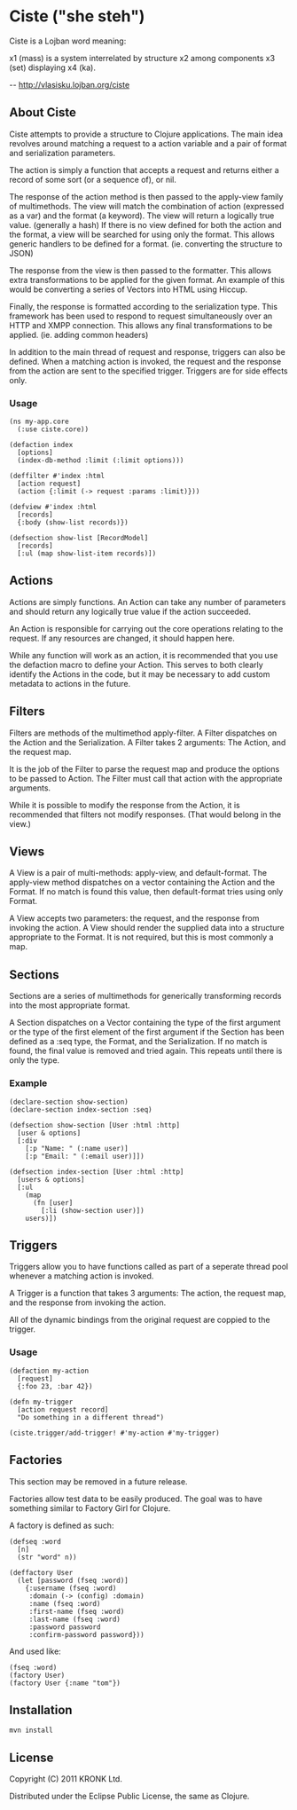 # Ciste ("she steh")

Ciste is a Lojban word meaning:

x1 (mass) is a system interrelated by structure x2 among components x3
(set) displaying x4 (ka).

-- http://vlasisku.lojban.org/ciste

## About Ciste

Ciste attempts to provide a structure to Clojure applications. The
main idea revolves around matching a request to a action variable and
a pair of format and serialization parameters.

The action is simply a function that accepts a request and returns
either a record of some sort (or a sequence of), or nil.

The response of the action method is then passed to the apply-view
family of multimethods. The view will match the combination of action
(expressed as a var) and the format (a keyword). The view will return
a logically true value. (generally a hash) If there is no view defined
for both the action and the format, a view will be searched for using
only the format. This allows generic handlers to be defined for a
format. (ie. converting the structure to JSON)

The response from the view is then passed to the formatter. This
allows extra transformations to be applied for the given format. An
example of this would be converting a series of Vectors into HTML
using Hiccup.

Finally, the response is formatted according to the serialization
type. This framework has been used to respond to request
simultaneously over an HTTP and XMPP connection. This allows any final
transformations to be applied. (ie. adding common headers)

In addition to the main thread of request and response, triggers can
also be defined. When a matching action is invoked, the request and
the response from the action are sent to the specified
trigger. Triggers are for side effects only.

### Usage

    (ns my-app.core
      (:use ciste.core))
    
    (defaction index
      [options]
      (index-db-method :limit (:limit options)))
    
    (deffilter #'index :html
      [action request]
      (action {:limit (-> request :params :limit)}))
    
    (defview #'index :html
      [records]
      {:body (show-list records)})
    
    (defsection show-list [RecordModel]
      [records]
      [:ul (map show-list-item records)])

## Actions

Actions are simply functions. An Action can take any number of
parameters and should return any logically true value if the action
succeeded.

An Action is responsible for carrying out the core operations relating
to the request. If any resources are changed, it should happen here.

While any function will work as an action, it is recommended that you
use the defaction macro to define your Action. This serves to both
clearly identify the Actions in the code, but it may be necessary to
add custom metadata to actions in the future.

## Filters

Filters are methods of the multimethod apply-filter. A Filter
dispatches on the Action and the Serialization. A Filter takes 2
arguments: The Action, and the request map.

It is the job of the Filter to parse the request map and produce the
options to be passed to Action. The Filter must call that action with
the appropriate arguments.

While it is possible to modify the response from the Action, it is
recommended that filters not modify responses. (That would belong in
the view.)

## Views

A View is a pair of multi-methods: apply-view, and default-format. The
apply-view method dispatches on a vector containing the Action and the
Format. If no match is found this value, then default-format tries
using only Format.

A View accepts two parameters: the request, and the response from
invoking the action. A View should render the supplied data into a
structure appropriate to the Format. It is not required, but this is
most commonly a map.

## Sections

Sections are a series of multimethods for generically transforming
records into the most appropriate format.

A Section dispatches on a Vector containing the type of the first
argument or the type of the first element of the first argument if the
Section has been defined as a :seq type, the Format, and
the Serialization. If no match is found, the final value is removed
and tried again. This repeats until there is only the type.

### Example

    (declare-section show-section)
    (declare-section index-section :seq)

    (defsection show-section [User :html :http]
      [user & options]
      [:div
        [:p "Name: " (:name user)]
        [:p "Email: " (:email user)]])
    
    (defsection index-section [User :html :http]
      [users & options]
      [:ul
        (map
          (fn [user]
            [:li (show-section user)])
        users)])

## Triggers

Triggers allow you to have functions called as part of a seperate
thread pool whenever a matching action is invoked.

A Trigger is a function that takes 3 arguments: The action, the
request map, and the response from invoking the action.

All of the dynamic bindings from the original request are coppied to
the trigger.

### Usage

    (defaction my-action
      [request]
      {:foo 23, :bar 42})
    
    (defn my-trigger
      [action request record]
      "Do something in a different thread")
    
    (ciste.trigger/add-trigger! #'my-action #'my-trigger)

## Factories

This section may be removed in a future release.

Factories allow test data to be easily produced. The goal was to have
something similar to Factory Girl for Clojure.

A factory is defined as such:

    (defseq :word
      [n]
      (str "word" n))
    
    (deffactory User
      (let [password (fseq :word)]
        {:username (fseq :word)
         :domain (-> (config) :domain)
         :name (fseq :word)
         :first-name (fseq :word)
         :last-name (fseq :word)
         :password password
         :confirm-password password}))

And used like:

    (fseq :word)
    (factory User)
    (factory User {:name "tom"})

## Installation

    mvn install

## License

Copyright (C) 2011 KRONK Ltd.

Distributed under the Eclipse Public License, the same as Clojure.
